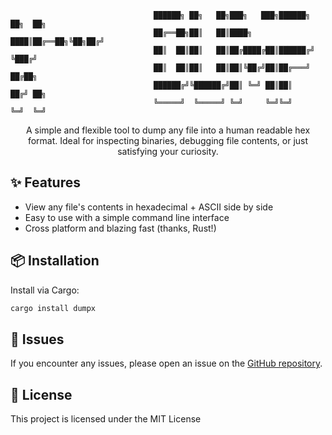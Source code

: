 ```log
                                ██████╗ ██╗   ██╗███╗   ███╗██████╗ ██╗  ██╗
                                ██╔══██╗██║   ██║████╗ ████║██╔══██╗╚██╗██╔╝
                                ██║  ██║██║   ██║██╔████╔██║██████╔╝ ╚███╔╝
                                ██║  ██║██║   ██║██║╚██╔╝██║██╔═══╝  ██╔██╗
                                ██████╔╝╚██████╔╝██║ ╚═╝ ██║██║     ██╔╝ ██╗
                                ╚═════╝  ╚═════╝ ╚═╝     ╚═╝╚═╝     ╚═╝  ╚═╝
```

<p align="center">
A simple and flexible tool to dump any file into a human readable hex format. Ideal for inspecting binaries, debugging file contents, or just satisfying your curiosity.
</p>

## ✨ Features

- View any file's contents in hexadecimal + ASCII side by side
- Easy to use with a simple command line interface
- Cross platform and blazing fast (thanks, Rust!)

## 📦 Installation

Install via Cargo:

```bash
cargo install dumpx
```

## 🔧 Issues

If you encounter any issues, please open an issue on the [GitHub repository](https://github.com/cainthebest/dumpx).

## 📜 License

This project is licensed under the MIT License
